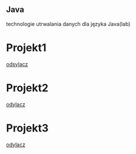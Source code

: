 ## Java
technologie utrwalania danych dla języka Java(lab)

# Projekt1
[odsylacz](projekt1.md)

# Projekt2
[odylacz](projekt2.md)

# Projekt3
[odylacz](projekt3.md)
